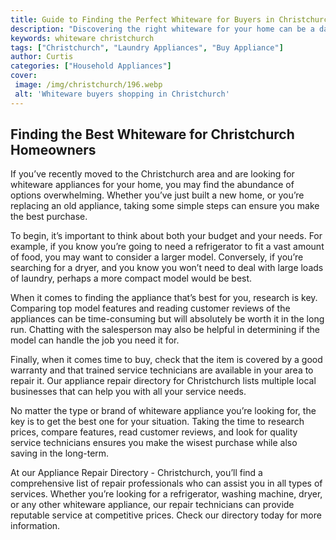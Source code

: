 ```yaml
---
title: Guide to Finding the Perfect Whiteware for Buyers in Christchurch
description: "Discovering the right whiteware for your home can be a daunting process Follow this guide to find out the tips and tricks to getting the most out of buyers in Christchurch Learn what to look for and how to find the perfect whiteware for your needs"
keywords: whiteware christchurch
tags: ["Christchurch", "Laundry Appliances", "Buy Appliance"]
author: Curtis
categories: ["Household Appliances"]
cover: 
 image: /img/christchurch/196.webp
 alt: 'Whiteware buyers shopping in Christchurch'
---
```

## Finding the Best Whiteware for Christchurch Homeowners

If you’ve recently moved to the Christchurch area and are looking for whiteware appliances for your home, you may find the abundance of options overwhelming. Whether you’ve just built a new home, or you’re replacing an old appliance, taking some simple steps can ensure you make the best purchase.

To begin, it’s important to think about both your budget and your needs. For example, if you know you’re going to need a refrigerator to fit a vast amount of food, you may want to consider a larger model. Conversely, if you’re searching for a dryer, and you know you won’t need to deal with large loads of laundry, perhaps a more compact model would be best. 

When it comes to finding the appliance that’s best for you, research is key. Comparing top model features and reading customer reviews of the appliances can be time-consuming but will absolutely be worth it in the long run. Chatting with the salesperson may also be helpful in determining if the model can handle the job you need it for. 

Finally, when it comes time to buy, check that the item is covered by a good warranty and that trained service technicians are available in your area to repair it. Our appliance repair directory for Christchurch lists multiple local businesses that can help you with all your service needs.

No matter the type or brand of whiteware appliance you’re looking for, the key is to get the best one for your situation. Taking the time to research prices, compare features, read customer reviews, and look for quality service technicians ensures you make the wisest purchase while also saving in the long-term. 

At our Appliance Repair Directory - Christchurch, you’ll find a comprehensive list of repair professionals who can assist you in all types of services. Whether you’re looking for a refrigerator, washing machine, dryer, or any other whiteware appliance, our repair technicians can provide reputable service at competitive prices. Check our directory today for more information.
